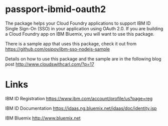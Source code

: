 passport-ibmid-oauth2
=====================

The package helps your Cloud Foundry applications to support IBM ID Single Sign-On (SSO) in your application using OAuth 2.0. If you are building a Cloud Foundry app on IBM Bluemix, you will want to use this package.

There is a sample app that uses this package, check it out from https://github.com/osipov/ibm-sso-nodejs-sample

Details on how to use this package and the sample are in the following blog post http://www.cloudswithcarl.com/?p=17

Links
=====

IBM ID Registration
https://www.ibm.com/account/profile/us?page=reg

IBM ID Documentation
https://idaas.ng.bluemix.net/idaas/doc/identity.jsp

IBM Bluemix
http://www.bluemix.net